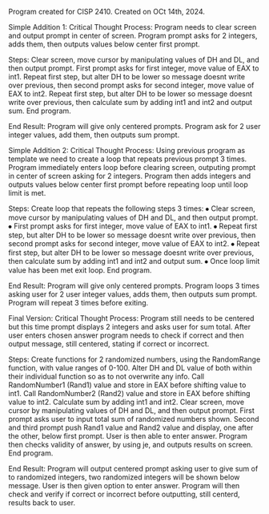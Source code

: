 Program created for CISP 2410. Created on OCt 14th, 2024.

Simple Addition 1:
Critical Thought Process:
Program needs to clear screen and output prompt in center of screen. Program prompt asks for 2 integers, adds them, then outputs values below center first prompt.

Steps:
Clear screen, move cursor by manipulating values of DH and DL, and then output prompt.
First prompt asks for first integer, move value of EAX to int1.
Repeat first step, but alter DH to be lower so message doesnt write over previous, then second prompt asks for second integer, move value of EAX to int2.
Repeat first step, but alter DH to be lower so message doesnt write over previous, then calculate sum by adding int1 and int2 and output sum.
End program.

End Result:
Program will give only centered prompts. Program ask for 2 user integer values, add them, then outputs sum prompt.

Simple Addition 2:
Critical Thought Process:
Using previous program as template we need to create a loop that repeats previous prompt 3 times. Program immediately enters loop before clearing screen, outputing prompt in center of screen asking for 2 integers. Program then adds integers and outputs values below center first prompt before repeating loop until loop limit is met.

Steps:
Create loop that repeats the following steps 3 times:
⦁	Clear screen, move cursor by manipulating values of DH and DL, and then output prompt.
⦁	First prompt asks for first integer, move value of EAX to int1.
⦁	Repeat first step, but alter DH to be lower so message doesnt write over previous, then second prompt asks for second integer, move value of EAX to int2.
⦁	Repeat first step, but alter DH to be lower so message doesnt write over previous, then calculate sum by adding int1 and int2 and output sum.
⦁	Once loop limit value has been met exit loop.
End program.

End Result:
Program will give only centered prompts. Program loops 3 times asking user for 2 user integer values, adds them, then outputs sum prompt. Program will repeat 3 times before exiting.

Final Version:
Critical Thought Process:
Program still needs to be centered but this time prompt displays 2 integers and asks user for sum total. After user enters chosen answer program needs to check if correct and then output message, still centered, stating if correct or incorrect.

Steps:
Create functions for 2 randomized numbers, using the RandomRange function, with value ranges of 0-100. Alter DH and DL value of both within their individual function so as to not overwrite any info.
Call RandomNumber1 (Rand1) value and store in EAX before shifting value to int1.
Call RandomNumber2 (Rand2) value and store in EAX before shifting value to int2.
Calculate sum by adding int1 and int2.
Clear screen, move cursor by manipulating values of DH and DL, and then output prompt.
First prompt asks user to input total sum of randomized numbers shown.
Second and third prompt push Rand1 value and Rand2 value and display, one after the other, below first prompt.
User is then able to enter answer.
Program then checks validity of answer, by using je, and outputs results on screen.
End program.

End Result:
Program will output centered prompt asking user to give sum of to randomized integers, two randomized integers will be shown below message. User is then given option to enter answer. Program will then check and verify if correct or incorrect before outputting, still centerd, results back to user.
